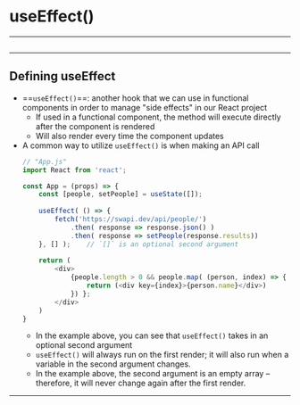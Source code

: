 # useEffect()
---
```toc
```
---

## Defining useEffect
- ==`useEffect()`==: another hook that we can use in functional components in order to manage "side effects" in our React project
	- If used in a functional component, the method will execute directly after the component is rendered
	- Will also render every time the component updates
- A common way to utilize `useEffect()` is when making an API call 
	```js
	// "App.js"
	import React from 'react';
	
	const App = (props) => {
		const [people, setPeople] = useState([]);
		
		useEffect( () => {
			fetch('https://swapi.dev/api/people/')
				.then( response => response.json() )
				.then( response => setPeople(response.results))
		}, [] );    // `[]` is an optional second argument 
		
		return (
			<div>
				{people.length > 0 && people.map( (person, index) => {
					return (<div key={index}>{person.name}</div>)
				}) };
			</div>
		)
	}
	```
	- In the example above, you can see that `useEffect()` takes in an optional second argument
	- `useEffect()` will always run on the first render; it will also run when a variable in the second argument changes.
	- In the example above, the second argument is an empty array – therefore, it will never change again after the first render.


---
